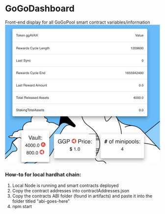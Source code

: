 # GoGoDashboard
Front-end display for all GoGoPool smart contract variables/information
![alt text](https://github.com/CarterBloop/GoGoDashboard/blob/main/about_img/img1.png)
### How-to for local hardhat chain:
1) Local Node is running and smart contracts deployed
2) Copy the contract addresses into contractAddresses.json
3) Copy the contracts ABI folder (found in artifacts) and paste it into the folder titled "abi-goes-here"
4) npm start
